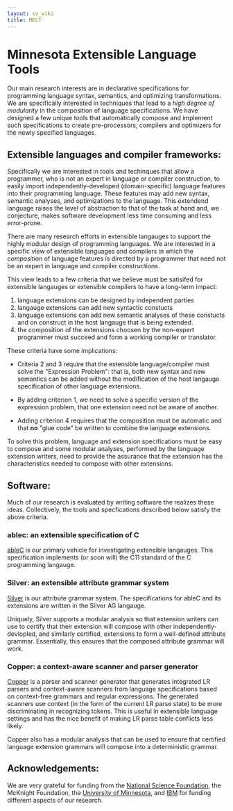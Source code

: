 ```yaml
---
layout: sv_wiki
title: MELT
---
```


# Minnesota Extensible Language Tools

Our main research interests are in declarative specifications for
programming language syntax, semantics, and optimizing
transformations.  We are specifically interested in techniques that
lead to a *high degree of modularity* in the composition of language
specifications.  We have designed a few unique tools that
automatically compose and implement such specifications to create
pre-processors, compilers and optimizers for the newly specified
languages.

## Extensible languages and compiler frameworks:

Specifically we are interested in tools and techinques that allow a
programmer, who is not an expert in language or compiler construction,
to easily import independently-developed (domain-specific) language
features into their programming language.  These features may add new
syntax, semantic analyses, and optimizations to the language.  This
extendend language raises the level of abstraction to that of the task
at hand and, we conjecture, makes software development less time
consuming and less error-prone.

There are many research efforts in extensible langauges to support the
highly modular design of programming languages.  We are interested in
a specific view of extensible languages and compilers in which the
*composition* of language features is directed by a programmer that
need not be an expert in language and compiler constructions.

This view leads to a few criteria that we believe must be satisifed
for extensible langauges or extensible compilers to have a long-term
impact: 

1. language extensions can be designed by independent parties
2. langauge extensions can add new syntactic constucts 
3. language extensions can add new semantic analyses of these
   constucts and on construct in the host langauge that is being
   extended. 
4. the composition of the extensions choosen by the non-expert
   programmer must succeed and form a working compiler or translator. 

These criteria have some implications:

* Criteria 2 and 3 require that the extensible language/compiler must
  solve the "Expression Problem": that is, both new syntax and new
  semantics can be added without the modification of the host langauge
  specification of other language extensions.

* By adding criterion 1, we need to solve a specific version of
  the expression problem, that one extension need not be aware of
  another. 

* Adding criterion 4 requires that the composition must be automatic
  and that **no** "glue code" be written to combine the language
  extensions. 

To solve this problem, language and extension specifications must be
easy to compose and some modular analyses, performed by the language
extension writers, need to provide the assurance that the extension
has the characteristics needed to compose with other extensions.

## Software:
Much of our research is evaluated by writing software the realizes
these ideas.  Collectively, the tools and specfications described
below satisfy the above criteria.


### ablec: an extensible specification of C

[ableC](ablec/index.html) is our primary vehicle for investigating
extensible langauges.  This specification implements (or soon will)
the C11 standard of the C programming langauge.


### Silver: an extensible attribute grammar system

[Silver](silver) is our attribute grammar system.  The specifications
for ableC and its extensions are written in the Silver AG langauge. 

Uniquely, Silver supports a modular analysis so that extension writers
can use to certify that their extension will compose with other
independently-devlopled, and similarly certified, extensions to form a
well-defined attribute grammar.  Essentially, this ensures that the
composed attribute grammar will work. 


### Copper: a context-aware scanner and parser generator

[Copper](copper/index.html) is a parser and scanner generator that
generates integrated LR parsers and context-aware scanners from
language specifications based on context-free grammars and regular
expressions. The generated scanners use context (in the form of the
current LR parse state) to be more discriminating in recognizing
tokens.  This is useful in extensible language settings and has the
nice benefit of making LR parse table conflicts less likely. 

Copper also has a modular analysis that can be used to ensure that
certified language extension grammars will compose into a
deterministic grammar. 

## Acknowledgements:

We are very grateful for funding from the [National Science
Foundation](http://www.nsf.gov/), the McKnight Foundation, the
[University of Minnesota](http://www.umn.edu), and
[IBM](http://ibm.com) for funding different aspects of our research. 
